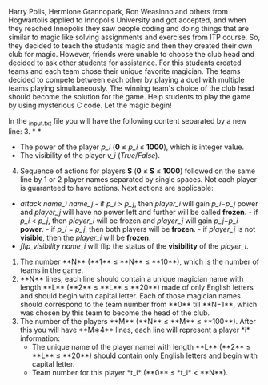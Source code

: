 Harry Polis, Hermione Grannopark, Ron Weasinno and others from Hogwartolis applied to Innopolis University and got accepted, and when they reached Innopolis they saw people coding and doing things that are similar to magic like solving assignments and exercises from ITP course. So, they decided to teach the students magic and then they created their own club for magic. However, friends were unable to choose the club head and decided to ask other students for assistance. For this students created teams and each team chose their unique favorite magician. The teams decided to compete between each other by playing a duel with multiple teams playing simultaneously. The winning team's choice of the club head should become the solution for the game. Help students to play the game by using mysterious C code. Let the magic begin!

In the <sub>input.txt</sub> file you will have the following content separated by a new line:
3. 
  * 
  * 
  * The power of the player *p_i* (**0** ≤ *p_i* ≤ **1000**), which is integer value.
  * The visibility of the player *v_i* (*True*/*False*).
4. Sequence of actions for players **S** (**0** ≤ **S** ≤ **1000**) followed on the same line by 1 or 2 player names separated by single spaces. Not each player is guaranteed to have actions. Next actions are applicable:
 * *attack name_i name_j*
         - if *p_i* > *p_j*, then *player_i* will gain *p_i−p_j* power and *player_j* will have no power left and further will be called **frozen**.
         - if *p_i* < *p_j*, then *player_i* will be frozen and *player_j* will gain *p_j−p_i* **power**.
         - if *p_i* = *p_j*, then both players will be **frozen**.
         - if *player_j* is not **visible**, then the *player_i* will be **frozen**.
 * *flip_visibility name_i* will flip the status of the **visibility** of the *player_i*.

<ol>
<li>The number **N** (**1** ≤ **N** ≤ **10**), which is the number of teams in the game.</li>
<li>**N**  lines, each line should contain a unique magician name with length **L** (**2** ≤ **L** ≤ **20**) made of only English letters and should begin with capital letter. Each of those magician names should correspond to the team number from **0** till **N−1**, which was chosen by this team to become the head of the club.</li>
<li>The number of the players **M** (**N** ≤ **M** ≤ **100**). After this you will have **M∗4** lines, each line will represent a player *i* information:
 <ul><li>The unique name of the player namei with length **L** (**2** ≤ **L** ≤ **20**) should contain only English letters and begin with capital letter.</li>
  <li>Team number for this player *t_i* (**0** ≤ *t_i* < **N**).</li>
 </ul>
</ol>
